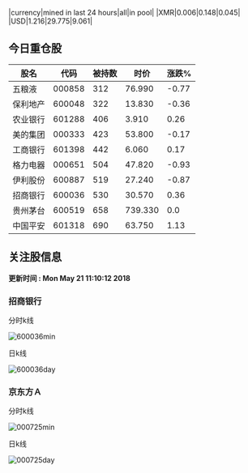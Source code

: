|currency|mined in last 24 hours|all|in pool|
|XMR|0.006|0.148|0.045|
|USD|1.216|29.775|9.061|

## 今日重仓股 

|股名|代码|被持数|时价|涨跌%|
|---|---|---|---|---|
|五粮液|000858|312|76.990|-0.77|
|保利地产|600048|322|13.830|-0.36|
|农业银行|601288|406|3.910|0.26|
|美的集团|000333|423|53.800|-0.17|
|工商银行|601398|442|6.060|0.17|
|格力电器|000651|504|47.820|-0.93|
|伊利股份|600887|519|27.240|-0.87|
|招商银行|600036|530|30.570|0.36|
|贵州茅台|600519|658|739.330|0.0|
|中国平安|601318|690|63.750|1.13|

## 关注股信息
**更新时间 : Mon May 21 11:10:12 2018**
### 招商银行 
分时k线

![600036min](http://image.sinajs.cn/newchart/min/n/sh600036.gif)

日k线

![600036day](http://image.sinajs.cn/newchart/daily/n/sh600036.gif)

### 京东方Ａ 
分时k线

![000725min](http://image.sinajs.cn/newchart/min/n/sz000725.gif)

日k线

![000725day](http://image.sinajs.cn/newchart/daily/n/sz000725.gif)
